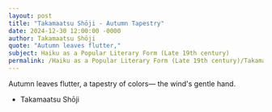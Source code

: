 ```yaml
---
layout: post
title: "Takamaatsu Shōji - Autumn Tapestry"
date: 2024-12-30 12:00:00 -0000
author: Takamaatsu Shōji
quote: "Autumn leaves flutter,"
subject: Haiku as a Popular Literary Form (Late 19th century)
permalink: /Haiku as a Popular Literary Form (Late 19th century)/Takamaatsu Shōji/Takamaatsu Shōji - Autumn Tapestry
---
```


Autumn leaves flutter,
a tapestry of colors—
the wind's gentle hand.

- Takamaatsu Shōji

